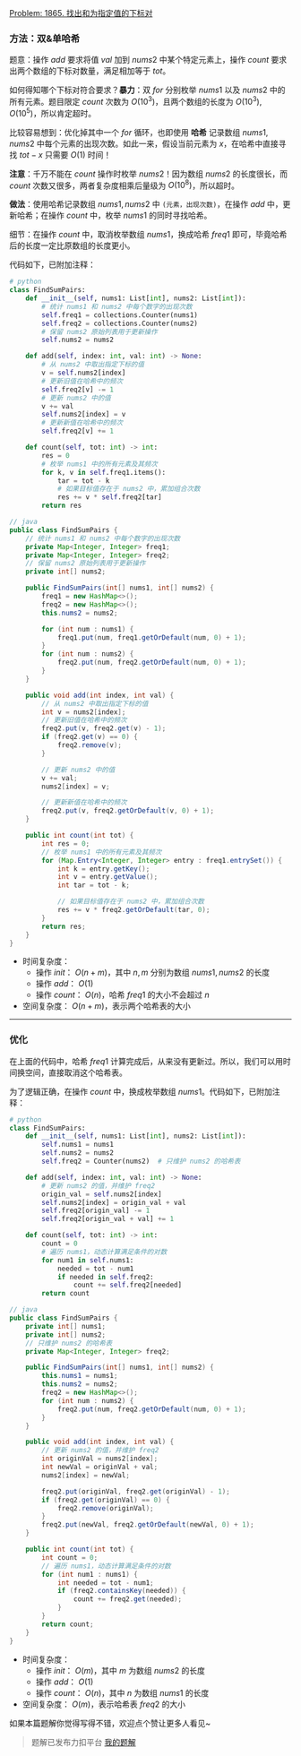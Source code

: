 [Problem: 1865. 找出和为指定值的下标对](https://leetcode.cn/problems/finding-pairs-with-a-certain-sum/description/)

### 方法：双&单哈希

题意：操作 $add$ 要求将值 $val$ 加到 $nums2$ 中某个特定元素上，操作 $count$ 要求出两个数组的下标对数量，满足相加等于 $tot$。

如何得知哪个下标对符合要求？**暴力**：双 $for$ 分别枚举 $nums1$ 以及 $nums2$ 中的所有元素。题目限定 $count$ 次数为 $O(10^3)$，且两个数组的长度为 $O(10^3),O(10^5)$，所以肯定超时。

比较容易想到：优化掉其中一个 $for$ 循环，也即使用 **哈希** 记录数组 $nums1,nums2$ 中每个元素的出现次数。如此一来，假设当前元素为 $x$，在哈希中直接寻找 $tot-x$ 只需要 $O(1)$ 时间！

**注意**：千万不能在 $count$ 操作时枚举 $nums2$！因为数组 $nums2$ 的长度很长，而 $count$ 次数又很多，两者复杂度相乘后量级为 $O(10^8)$，所以超时。

**做法**：使用哈希记录数组 $nums1,nums2$ 中 `(元素，出现次数)`，在操作 $add$ 中，更新哈希；在操作 $count$ 中，枚举 $nums1$ 的同时寻找哈希。

细节：在操作 $count$ 中，取消枚举数组 $nums1$，换成哈希 $freq1$ 即可，毕竟哈希后的长度一定比原数组的长度更小。

代码如下，已附加注释：

```Python
# python
class FindSumPairs:
    def __init__(self, nums1: List[int], nums2: List[int]):
        # 统计 nums1 和 nums2 中每个数字的出现次数
        self.freq1 = collections.Counter(nums1)
        self.freq2 = collections.Counter(nums2)
        # 保留 nums2 原始列表用于更新操作
        self.nums2 = nums2

    def add(self, index: int, val: int) -> None:
        # 从 nums2 中取出指定下标的值
        v = self.nums2[index]
        # 更新旧值在哈希中的频次
        self.freq2[v] -= 1
        # 更新 nums2 中的值
        v += val
        self.nums2[index] = v
        # 更新新值在哈希中的频次
        self.freq2[v] += 1

    def count(self, tot: int) -> int:
        res = 0
        # 枚举 nums1 中的所有元素及其频次
        for k, v in self.freq1.items():
            tar = tot - k
            # 如果目标值存在于 nums2 中，累加组合次数
            res += v * self.freq2[tar]
        return res
```

```Java
// java
public class FindSumPairs {
    // 统计 nums1 和 nums2 中每个数字的出现次数
    private Map<Integer, Integer> freq1;
    private Map<Integer, Integer> freq2;
    // 保留 nums2 原始列表用于更新操作
    private int[] nums2;

    public FindSumPairs(int[] nums1, int[] nums2) {
        freq1 = new HashMap<>();
        freq2 = new HashMap<>();
        this.nums2 = nums2;

        for (int num : nums1) {
            freq1.put(num, freq1.getOrDefault(num, 0) + 1);
        }
        for (int num : nums2) {
            freq2.put(num, freq2.getOrDefault(num, 0) + 1);
        }
    }

    public void add(int index, int val) {
        // 从 nums2 中取出指定下标的值
        int v = nums2[index];
        // 更新旧值在哈希中的频次
        freq2.put(v, freq2.get(v) - 1);
        if (freq2.get(v) == 0) {
            freq2.remove(v);
        }

        // 更新 nums2 中的值
        v += val;
        nums2[index] = v;

        // 更新新值在哈希中的频次
        freq2.put(v, freq2.getOrDefault(v, 0) + 1);
    }

    public int count(int tot) {
        int res = 0;
        // 枚举 nums1 中的所有元素及其频次
        for (Map.Entry<Integer, Integer> entry : freq1.entrySet()) {
            int k = entry.getKey();
            int v = entry.getValue();
            int tar = tot - k;

            // 如果目标值存在于 nums2 中，累加组合次数
            res += v * freq2.getOrDefault(tar, 0);
        }
        return res;
    }
}
```

- 时间复杂度：
  - 操作 $init$： $O(n+m)$，其中 $n,m$ 分别为数组 $nums1,nums2$ 的长度
  - 操作 $add$： $O(1)$
  - 操作 $count$： $O(n)$，哈希 $freq1$ 的大小不会超过 $n$
- 空间复杂度： $O(n+m)$，表示两个哈希表的大小

---

### 优化

在上面的代码中，哈希 $freq1$ 计算完成后，从来没有更新过。所以，我们可以用时间换空间，直接取消这个哈希表。

为了逻辑正确，在操作 $count$ 中，换成枚举数组 $nums1$。代码如下，已附加注释：

```Python
# python
class FindSumPairs:
    def __init__(self, nums1: List[int], nums2: List[int]):
        self.nums1 = nums1
        self.nums2 = nums2
        self.freq2 = Counter(nums2)  # 只维护 nums2 的哈希表

    def add(self, index: int, val: int) -> None:
        # 更新 nums2 的值，并维护 freq2
        origin_val = self.nums2[index]
        self.nums2[index] = origin_val + val
        self.freq2[origin_val] -= 1
        self.freq2[origin_val + val] += 1

    def count(self, tot: int) -> int:
        count = 0
        # 遍历 nums1，动态计算满足条件的对数
        for num1 in self.nums1:
            needed = tot - num1
            if needed in self.freq2:
                count += self.freq2[needed]
        return count
```

```Java
// java
public class FindSumPairs {
    private int[] nums1;
    private int[] nums2;
    // 只维护 nums2 的哈希表
    private Map<Integer, Integer> freq2;

    public FindSumPairs(int[] nums1, int[] nums2) {
        this.nums1 = nums1;
        this.nums2 = nums2;
        freq2 = new HashMap<>();
        for (int num : nums2) {
            freq2.put(num, freq2.getOrDefault(num, 0) + 1);
        }
    }

    public void add(int index, int val) {
        // 更新 nums2 的值，并维护 freq2
        int originVal = nums2[index];
        int newVal = originVal + val;
        nums2[index] = newVal;

        freq2.put(originVal, freq2.get(originVal) - 1);
        if (freq2.get(originVal) == 0) {
            freq2.remove(originVal);
        }
        freq2.put(newVal, freq2.getOrDefault(newVal, 0) + 1);
    }

    public int count(int tot) {
        int count = 0;
        // 遍历 nums1，动态计算满足条件的对数
        for (int num1 : nums1) {
            int needed = tot - num1;
            if (freq2.containsKey(needed)) {
                count += freq2.get(needed);
            }
        }
        return count;
    }
}
```

- 时间复杂度：
  - 操作 $init$： $O(m)$，其中 $m$ 为数组 $nums2$ 的长度
  - 操作 $add$： $O(1)$
  - 操作 $count$： $O(n)$，其中 $n$ 为数组 $nums1$ 的长度
- 空间复杂度： $O(m)$，表示哈希表 $freq2$ 的大小

如果本篇题解你觉得写得不错，欢迎点个赞让更多人看见~

> 题解已发布力扣平台 [我的题解](https://leetcode.cn/problems/finding-pairs-with-a-certain-sum/solutions/3716227/ha-xi-tui-dao-shuang-dan-ha-xi-de-you-la-y8lu/)
